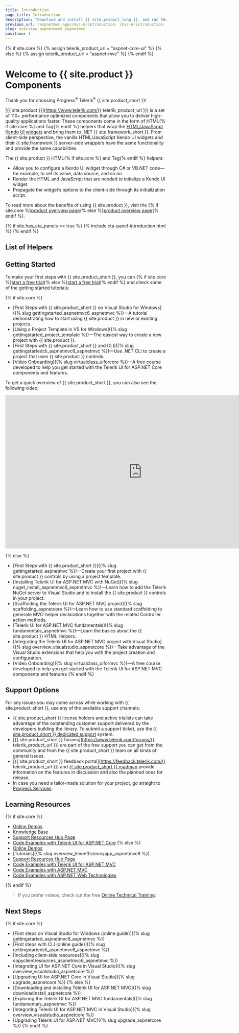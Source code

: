 ```yaml
---
title: Introduction
page_title: Introduction
description: "Download and install {{ site.product_long }}, and run the sample application."
previous_url: /aspnetmvc-apps/mvc-6/introduction, /mvc-6/introduction, /getting-started/kendo-ui-vs-mvc-wrappers
slug: overview_aspnetmvc6_aspnetmvc
position: 1
---
```

{% if site.core %}
    {% assign telerik_product_url = "aspnet-core-ui" %}
{% else %}
    {% assign telerik_product_url = "aspnet-mvc" %}
{% endif %}

# Welcome to {{ site.product }} Components

Thank you for choosing Progress<sup>®</sup> Telerik<sup>®</sup> {{ site.product_short }}!

[{{ site.product }}](https://www.telerik.com/{{ telerik_product_url }}) is a set of 110+ performance optimized components that allow you to deliver high-quality applications faster. These components come in the form of HTML{% if site.core %} and Tag{% endif %} helpers that wrap the [HTML/JavaScript Kendo UI widgets](https://docs.telerik.com/kendo-ui/introduction) and bring them to .NET {{ site.framework_short }}. From client-side perspective, the vanilla HTML/JavaScript Kendo UI widgets and their {{ site.framework }} server-side wrappers have the same functionality and provide the same capabilities.


The {{ site.product }} HTML{% if site.core %} and Tag{% endif %} helpers:
* Allow you to configure a Kendo UI widget through C# or VB.NET code&mdash;for example, to set its value, data source, and so on.
* Render the HTML and JavaScript that are needed to initialize a Kendo UI widget.
* Propagate the widget’s options to the client-side through its initialization script.

To read more about the benefits of using {{ site.product }}, visit the {% if site.core %}<a href="https://www.telerik.com/aspnet-core-ui" target="_blank">product overview page</a>{% else %}<a href="https://www.telerik.com/aspnet-mvc" target="_blank">product overview page</a>{% endif %}.

{% if site.has_cta_panels == true %}
{% include cta-panel-introduction.html %}
{% endif %}

## List of Helpers

<IntroTable>
    <IntroTableColumn>
       <IntroTableSection title="Data Source">
          <IntroTableAnchor title="DataSource" href="slug:htmlhelpers_datasource_aspnetcore"></IntroTableAnchor>
       </IntroTableSection>
       <IntroTableSection title="Template">
          <IntroTableAnchor title="Template" href="slug:htmlhelpers_overview_template"></IntroTableAnchor>
       </IntroTableSection>
       <IntroTableSection title="Data Management">
          <IntroTableAnchor title="FileManager" href="slug:htmlhelpers_filemanager_aspnetcore_overview"></IntroTableAnchor>
          <IntroTableAnchor title="Filter" href="slug:htmlhelpers_filter_aspnetcore_overview"></IntroTableAnchor>
          <IntroTableAnchor title="Grid" href="slug:htmlhelpers_grid_aspnetcore_overview"></IntroTableAnchor>
          <IntroTableAnchor title="ListView" href="slug:htmlhelpers_listview_aspnetcore"></IntroTableAnchor>
          <IntroTableAnchor title="Pager" href="slug:htmlhelpers_pager_aspnet_overview"></IntroTableAnchor>
          <IntroTableAnchor title="PivotGrid" href="slug:overview_pivotgridhelper_aspnetcore"></IntroTableAnchor>
          <IntroTableAnchor title="PivotGridV2" href="slug:overview_pivotgridhelperv2_aspnetcore"></IntroTableAnchor>
          <IntroTableAnchor title="PropertyGrid" href="slug:htmlhelpers_overview_propertygrid"></IntroTableAnchor>
          <IntroTableAnchor title="Spreadsheet" href="slug:htmlhelpers_spreadsheet_aspnetcore"></IntroTableAnchor>
          <IntroTableAnchor title="TaskBoard" href="slug:htmlhelpers_taskboard_aspnetcore_overview"></IntroTableAnchor>
          <IntroTableAnchor title="TreeList" href="slug:htmlhelpers_treelist_aspnetcore"></IntroTableAnchor>
       </IntroTableSection>
       <IntroTableSection title="Conversational UI">
          <IntroTableAnchor title="AIPrompt" href="slug:htmlhelpers_overview_aiprompt"></IntroTableAnchor>
          <IntroTableAnchor title="Chat" href="slug:htmlhelpers_chat_aspnetcore"></IntroTableAnchor>
       </IntroTableSection>
       <IntroTableSection title="Media">
          <IntroTableAnchor title="MediaPLayer" href="slug:htmlhelpers_mediaplayer_aspnetcore"></IntroTableAnchor>
          <IntroTableAnchor title="ScrollView" href="slug:htmlhelpers_scrollview_aspnetcore"></IntroTableAnchor>
       </IntroTableSection>
       <IntroTableSection title="PDF">
          <IntroTableAnchor title="PDFViewer" href="slug:htmlhelpers_pdfviewer_aspnetcore"></IntroTableAnchor>
       </IntroTableSection>
    </IntroTableColumn>
    <IntroTableColumn>
       <IntroTableSection title="Editors">
          <IntroTableAnchor title="AutoComplete" href="slug:htmlhelpers_autocomplete_aspnetcore"></IntroTableAnchor>
          <IntroTableAnchor title="Captcha" href="slug:htmlhelpers_captcha_overview"></IntroTableAnchor>
          <IntroTableAnchor title="CheckBox" href="slug:htmlhelpers_checkbox_aspnetcore_overview"></IntroTableAnchor>
          <IntroTableAnchor title="CheckBoxGroup" href="slug:htmlhelpers_checkboxgroup_aspnetcore_overview"></IntroTableAnchor>
          <IntroTableAnchor title="ColorGradient" href="slug:htmlhelpers_overview_colorgradient"></IntroTableAnchor>
          <IntroTableAnchor title="ColorPalette" href="slug:overview_colorpalettehelper_aspnetcore"></IntroTableAnchor>
          <IntroTableAnchor title="ColorPicker" href="slug:overview_colorpickerhelper_aspnetcore"></IntroTableAnchor>
          <IntroTableAnchor title="ComboBox" href="slug:htmlhelpers_combobox_aspnetcore"></IntroTableAnchor>
          <IntroTableAnchor title="DateInput" href="slug:htmlhelpers_dateinput_aspnetcore"></IntroTableAnchor>
          <IntroTableAnchor title="DatePicker" href="slug:htmlhelpers_datepicker_aspnetcore"></IntroTableAnchor>
          <IntroTableAnchor title="DateRangePicker" href="slug:htmlhelpers_daterangepicker_aspnetcore"></IntroTableAnchor>
          <IntroTableAnchor title="DateTimePicker" href="slug:htmlhelpers_datetimepicker_aspnetcore"></IntroTableAnchor>
          <IntroTableAnchor title="DropDownList" href="slug:htmlhelpers_dropdownlist_aspnetcore"></IntroTableAnchor>
          <IntroTableAnchor title="DropDownTree" href="slug:htmlhelpers_dropdowntree_aspnetcore"></IntroTableAnchor>
          <IntroTableAnchor title="Editor" href="slug:htmlhelpers_editor_aspnetcore"></IntroTableAnchor>
          <IntroTableAnchor title="FlatColorPicker" href="slug:overview_flatcolorpickerhelper_aspnetcore"></IntroTableAnchor>
          <IntroTableAnchor title="ImageEditor" href="slug:htmlhelpers_imageeditor_aspnetcore"></IntroTableAnchor>
          <IntroTableAnchor title="ListBox" href="slug:htmlhelpers_listbox_aspnetcore"></IntroTableAnchor>
          <IntroTableAnchor title="MaskedTextBox" href="slug:htmlhelpers_maskedtextbox_aspnetcore"></IntroTableAnchor>
          <IntroTableAnchor title="MultiColumnComboBox" href="slug:htmlhelpers_multicolumncombobox_aspnetcore"></IntroTableAnchor>
          <IntroTableAnchor title="MultiSelect" href="slug:htmlhelpers_multiselect_aspnetcore"></IntroTableAnchor>
          <IntroTableAnchor title="NumericTextBox" href="slug:htmlhelpers_numerictextbox_aspnetcore"></IntroTableAnchor>
          <IntroTableAnchor title="OTP Input" href="slug:overview_otpinputhelper"></IntroTableAnchor>
          <IntroTableAnchor title="RadioButton" href="slug:htmlhelpers_radiobutton_aspnetcore"></IntroTableAnchor>
          <IntroTableAnchor title="RadioGroup" href="slug:htmlhelpers_radiogroup_aspnetcore_overview"></IntroTableAnchor>
          <IntroTableAnchor title="Rating" href="slug:htmlhelpers_rating_aspnetcore_overview"></IntroTableAnchor>
          <IntroTableAnchor title="Signature" href="slug:overview_telerikui_signature_component"></IntroTableAnchor>
          <IntroTableAnchor title="Slider" href="slug:overview_sliderhelper_aspnetcore"></IntroTableAnchor>
          <IntroTableAnchor title="Switch" href="slug:overview_switchhelper_aspnetcore"></IntroTableAnchor>
          <IntroTableAnchor title="TextArea" href="slug:htmlhelpers_overview_textarea"></IntroTableAnchor>
          <IntroTableAnchor title="TextBox" href="slug:htmlhelpers_overview_textbox"></IntroTableAnchor>
          <IntroTableAnchor title="TimeDurationPicker" href="slug:htmlhelpers_timedurationpickerhelper_overview"></IntroTableAnchor>
          <IntroTableAnchor title="TimePicker" href="slug:overview_timepickerhelper_aspnetcore"></IntroTableAnchor>
          <IntroTableAnchor title="Upload" href="slug:htmlhelpers_upload_aspnetcore"></IntroTableAnchor>
          <IntroTableAnchor title="Validator Demos" href="https://demos.telerik.com/{{ site.platform }}/validator"></IntroTableAnchor>
       </IntroTableSection>
    </IntroTableColumn>
    <IntroTableColumn>
       <IntroTableSection title="Scheduling">
          <IntroTableAnchor title="Calendar" href="slug:htmlhelpers_overview_calendarhelper_aspnetcore"></IntroTableAnchor>
          <IntroTableAnchor title="Gantt" href="slug:htmlhelpers_gantt_aspnetcore"></IntroTableAnchor>
          <IntroTableAnchor title="MultiViewCalendar" href="slug:overview_multiviewcalendar_htmlhelper_aspnetcore"></IntroTableAnchor>
          <IntroTableAnchor title="Scheduler" href="slug:htmlhelpers_scheduler_aspnetcore"></IntroTableAnchor>
       </IntroTableSection>
       <IntroTableSection title="Charts">
          <IntroTableAnchor title="Chart" href="slug:htmlhelpers_charts_aspnetcore"></IntroTableAnchor>
          <IntroTableAnchor title="Sparkline" href="slug:overview_sparklineshelper_aspnetcore"></IntroTableAnchor>
          <IntroTableAnchor title="StockChart" href="slug:overview_stockcharthelper_aspnetcore"></IntroTableAnchor>
          <IntroTableAnchor title="TreeMap" href="slug:overview_treemaphelper_aspnetcore"></IntroTableAnchor>
       </IntroTableSection>
          <IntroTableAnchor title="HeatMap" href="slug:overview_heatmaphelper_aspnetcore"></IntroTableAnchor>
       </IntroTableSection>
       <IntroTableSection title="Chart Wizard">
          <IntroTableAnchor title="Chart Wizard" href="slug:htmlhelpers_overview_chartwizard"></IntroTableAnchor>
       </IntroTableSection>
       <IntroTableSection title="Gauges">
          <IntroTableAnchor title="ArcGauge" href="slug:overview_arcgaugehelper_aspnetcore"></IntroTableAnchor>
          <IntroTableAnchor title="CircularGauge" href="slug:overview_circulargaugehelper_aspnetcore"></IntroTableAnchor>
          <IntroTableAnchor title="LinearGauge" href="slug:overview_lineargaugehelper_aspnetcore"></IntroTableAnchor>
          <IntroTableAnchor title="RadialGauge" href="slug:overview_radialgaugehelper_aspnetcore"></IntroTableAnchor>
       </IntroTableSection>
       <IntroTableSection title="Barcodes">
          <IntroTableAnchor title="BarCode" href="slug:overview_barcodehelper_aspnetcore"></IntroTableAnchor>
          <IntroTableAnchor title="QRCode" href="slug:overview_qrcodehelper_aspnetcore"></IntroTableAnchor>
       </IntroTableSection>
       <IntroTableSection title="Diagrams and Maps">
          <IntroTableAnchor title="Diagram" href="slug:htmlhelpers_diagram_aspnetcore"></IntroTableAnchor>
          <IntroTableAnchor title="Map" href="slug:htmlhelpers_map_aspnetcore"></IntroTableAnchor>
          <IntroTableAnchor title="OrgChart" href="slug:htmlhelpers_orgchart_aspnetcore"></IntroTableAnchor>
       </IntroTableSection>
       <IntroTableSection title="Interactivity and UX">
          <IntroTableAnchor title="Circular ProgressBar" href="slug:htmlhelpers_circular_progressbar_aspnetcore"></IntroTableAnchor>
          <IntroTableAnchor title="Loader" href="slug:htmlhelpers_loader_aspnetcore_overview"></IntroTableAnchor>
          <IntroTableAnchor title="ProgressBar" href="slug:htmlhelpers_progressbar_aspnetcore"></IntroTableAnchor>
          <IntroTableAnchor title="SkeletonContainer" href="slug:htmlhelpers_skeletoncontainer_aspnetcore_overview"></IntroTableAnchor>
          <IntroTableAnchor title="Sortable" href="slug:htmlhelpers_sortable_aspnetcore"></IntroTableAnchor>
       </IntroTableSection>
    </IntroTableColumn>
    <IntroTableColumn>
       <IntroTableSection title="Layout">
          <IntroTableAnchor title="Avatar" href="slug:overview_avatarhelper_aspnetcore"></IntroTableAnchor>
          <IntroTableAnchor title="Badge" href="slug:overview_badgehelper_aspnetcore"></IntroTableAnchor>
          <IntroTableAnchor title="Cards" href="slug:cards_aspnetmvc6_aspnetmvc"></IntroTableAnchor>
          <IntroTableAnchor title="Dialog" href="slug:overview_dialoghelper_aspnetcore"></IntroTableAnchor>
          <IntroTableAnchor title="DockManager" href="slug:overview_dockmanagerhelper_aspnetcore"></IntroTableAnchor>
          <IntroTableAnchor title="ExpansionPanel" href="slug:htmlhelpers_expansionpanel_aspnetcore"></IntroTableAnchor>
          <IntroTableAnchor title="Form" href="slug:htmlhelpers_form_aspnetcore_overview"></IntroTableAnchor>
          <IntroTableAnchor title="GridLayout" href="slug:htmlhelpers_aspnet_gridlayout_overview"></IntroTableAnchor>
          <IntroTableAnchor title="Notification" href="slug:htmlhelpers_notification_aspnetcore"></IntroTableAnchor>
          <IntroTableAnchor title="PopOver" href="slug:htmlhelpers_overview_popover"></IntroTableAnchor>
          <IntroTableAnchor title="Responsive Panel" href="slug:htmlhelpers_responsivepanel_aspnetcore"></IntroTableAnchor>
          <IntroTableAnchor title="Splitter" href="slug:htmlhelpers_splitter_aspnetcore"></IntroTableAnchor>
          <IntroTableAnchor title="StackLayout" href="slug:htmlhelpers_aspnet_stacklayout_overview"></IntroTableAnchor>
          <IntroTableAnchor title="TileLayout" href="slug:htmlhelpers_aspnet_tilelayout_overview"></IntroTableAnchor>
          <IntroTableAnchor title="Tooltip" href="slug:htmlhelpers_tooltip_aspnetcore"></IntroTableAnchor>
          <IntroTableAnchor title="Window" href="slug:htmlhelpers_window_aspnetcore"></IntroTableAnchor>
       </IntroTableSection>
       <IntroTableSection title="Navigation">
          <IntroTableAnchor title="ActionSheet" href="slug:htmlhelpers_actionsheet_aspnetcore"></IntroTableAnchor>
          <IntroTableAnchor title="AppBar" href="slug:htmlhelpers_appbar_aspnetcore_overview"></IntroTableAnchor>
          <IntroTableAnchor title="BottomNavigation" href="slug:htmlhelpers_bottomnavigation_aspnetcore"></IntroTableAnchor>
          <IntroTableAnchor title="Breadcrumb" href="slug:htmlhelpers_breadcrumb_aspnetcore_overview"></IntroTableAnchor>
          <IntroTableAnchor title="Button" href="slug:htmlhelpers_button_aspnetcore"></IntroTableAnchor>
          <IntroTableAnchor title="ButtonGroup" href="slug:htmlhelpers_buttongroup_aspnetcore"></IntroTableAnchor>
          <IntroTableAnchor title="Chip" href="slug:htmlhelpers_chip_aspnetcore_overview"></IntroTableAnchor>
          <IntroTableAnchor title="ChipList" href="slug:htmlhelpers_chiplist_aspnetcore_overview"></IntroTableAnchor>
          <IntroTableAnchor title="Drawer" href="slug:htmlhelpers_drawer_aspnetcore"></IntroTableAnchor>
          <IntroTableAnchor title="DropDownButton" href="slug:htmlhelpers_dropdownbutton_aspnetcore"></IntroTableAnchor>
          <IntroTableAnchor title="FloatingActionButton" href="slug:htmlhelpers_floatingactionbutton_aspnetcore"></IntroTableAnchor>
          <IntroTableAnchor title="Menu" href="slug:htmlhelpers_menu_aspnetcore"></IntroTableAnchor>
          <IntroTableAnchor title="PanelBar" href="slug:htmlhelpers_panelbar_aspnetcore"></IntroTableAnchor>
          <IntroTableAnchor title="SplitButton" href="slug:htmlhelpers_splitbutton_aspnetcore"></IntroTableAnchor>
          <IntroTableAnchor title="Stepper" href="slug:htmlhelpers_stepper_aspnetcore_overview"></IntroTableAnchor>
          <IntroTableAnchor title="TabStrip" href="slug:htmlhelpers_tabstrip_aspnetcore"></IntroTableAnchor>
          <IntroTableAnchor title="Timeline" href="slug:overview_htmlhelpers_timeline_aspnetcore"></IntroTableAnchor>
          <IntroTableAnchor title="ToolBar" href="slug:htmlhelpers_toolbar_aspnetcore"></IntroTableAnchor>
          <IntroTableAnchor title="TreeView" href="slug:htmlhelpers_treeview_aspnetcore"></IntroTableAnchor>
          <IntroTableAnchor title="Wizard" href="slug:htmlhelpers_wizard_aspnetcore_overview"></IntroTableAnchor>
       </IntroTableSection>
    </IntroTableColumn>
    <IntroTableColumn>
       <IntroTableSection title="Document Processing">
          <IntroTableAnchor title="PdfProcessing" href="https://docs.telerik.com/devtools/document-processing/libraries/radpdfprocessing/overview"></IntroTableAnchor>
          <IntroTableAnchor title="SpreadProcessing" href="https://docs.telerik.com/devtools/document-processing/libraries/radspreadprocessing/overview"></IntroTableAnchor>
          <IntroTableAnchor title="SpreadStreamProcessing" href="https://docs.telerik.com/devtools/document-processing/libraries/radspreadstreamprocessing/overview"></IntroTableAnchor>
          <IntroTableAnchor title="WordsProcessing" href="https://docs.telerik.com/devtools/document-processing/libraries/radwordsprocessing/overview"></IntroTableAnchor>
          <IntroTableAnchor title="ZipLibrary" href="https://docs.telerik.com/devtools/document-processing/libraries/radziplibrary/overview"></IntroTableAnchor>
       </IntroTableSection>
    </IntroTableColumn>
 </IntroTable>

## Getting Started

To make your first steps with {{ site.product_short }}, you can {% if site.core %}<a href="https://www.telerik.com/aspnet-core-ui" target="_blank">start a free trial</a>{% else %}<a href="https://www.telerik.com/aspnet-mvc" target="_blank">start a free trial</a>{% endif %} and check some of the getting started tutorials:

{% if site.core %}
* [First Steps with {{ site.product_short }} on Visual Studio for Windows]({% slug gettingstarted_aspnetmvc6_aspnetmvc %})&mdash;A tutorial demonstrating how to start using {{ site.product }} in new or existing projects.
* [Using a Project Template in VS for Windows]({% slug gettingstarted_project_template %})&mdash;The easiest way to create a new project with {{ site.product }}.
* [First Steps with {{ site.product_short }} and CLI]({% slug gettingstartedcli_aspnetmvc6_aspnetmvc %})&mdash;Use .NET CLI to create a project that uses {{ site.product }} controls.
* [Video Onboarding]({% slug virtualclass_uiforcore %})&mdash;A free course developed to help you get started with the Telerik UI for ASP.NET Core components and features.

To get a quick overview of  {{ site.product_short }}, you can also see the following video:

<iframe width="853" height="480" src="https://www.youtube.com/embed/jAOZY9TZi78?list=PLvmaC-XMqeBaHWzU1zyFgaNi2pcuix6Ps" frameborder="0" allow="accelerometer; autoplay; encrypted-media; gyroscope; picture-in-picture" allowfullscreen></iframe>

{% else %}
* [First Steps with {{ site.product_short }}]({% slug gettingstarted_aspnetmvc %})&mdash;Create your first project with {{ site.product }} controls by using a project template.
* [Installing Telerik UI for ASP.NET MVC with NuGet]({% slug nuget_install_aspnetmvc6_aspnetmvc %})&mdash;Learn how to add the Telerik NuGet server to Visual Studio and to install the {{ site.product }} controls in your project.
* [Scaffolding the Telerik UI for ASP.NET MVC project]({% slug scaffolding_aspnetcore %})&mdash;Learn how to use standard scaffolding to generate MVC-helper declarations together with the related Controller action methods.
* [Telerik UI for ASP.NET MVC fundamentals]({% slug fundamentals_aspnetmvc %})&mdash;Learn the basics about the {{ site.product }} HTML Helpers.
* [Integrating the Telerik UI for ASP.NET MVC project with Visual Studio]({% slug overview_visualstudio_aspnetcore %})&mdash;Take advantage of the Visual Studio extensions that help you with the project creation and configuration.
* [Video Onboarding]({% slug virtualclass_uiformvc %})&mdash;A free course developed to help you get started with the Telerik UI for ASP.NET MVC components and features
{% endif %}

## Support Options

For any issues you may come across while working with {{ site.product_short }}, use any of the available support channels:

* {{ site.product_short }} license holders and active trialists can take advantage of the outstanding customer support delivered by the developers building the library. To submit a support ticket, use the [{{ site.product_short }} dedicated support](https://www.telerik.com/account/support-tickets/) system.
* [{{ site.product_short }} forums](https://www.telerik.com/forums/{{ telerik_product_url }}) are part of the free support you can get from the community and from the {{ site.product_short }} team on all kinds of general issues.
* [{{ site.product_short }} feedback portal](https://feedback.telerik.com/{{ telerik_product_url }}) and [{{ site.product_short }} roadmap](https://www.telerik.com/support/whats-new/kendo-ui/roadmap) provide information on the features in discussion and also the planned ones for release.
* In case you need a tailor-made solution for your project, go straight to [Progress Services](https://www.progress.com/services).

## Learning Resources

{% if site.core %}
* [Online Demos](https://demos.telerik.com/aspnet-core/)
* [Knowledge Base](https://docs.telerik.com/aspnet-core/knowledge-base.html)
* [Support Resources Hub Page](https://www.telerik.com/support/aspnet-core)
* [Code Examples with Telerik UI for ASP.NET Core](https://github.com/telerik/ui-for-aspnet-core-examples)
{% else %}
* [Online Demos](https://demos.telerik.com/aspnet-mvc/)
* [Tutorials]({% slug overview_timeefficiencyapp_aspnetmvc6 %})
* [Support Resources Hub Page](https://www.telerik.com/support/aspnet-mvc)
* [Code Examples with Telerik UI for ASP.NET MVC](https://github.com/telerik/ui-for-aspnet-mvc-examples)
* [Code Examples with ASP.NET MVC](https://github.com/telerik/kendo-examples-asp-net-mvc)
* [Code Examples with ASP.NET Web Technologies](https://github.com/telerik/kendo-examples-asp-net)

{% endif %}

>If you prefer videos, check out the free [Online Technical Training](https://docs.telerik.com/{{site.platform}}/virtual-classroom).

## Next Steps

{% if site.core %}
* [First steps on Visual Studio for Windows (online guide)]({% slug gettingstarted_aspnetmvc6_aspnetmvc %})
* [First steps with CLI (online guide)]({% slug gettingstartedcli_aspnetmvc6_aspnetmvc %})
* [Including client-side resources]({% slug copyclientresources_aspnetmvc6_aspnetmvc %})
* [Integrating UI for ASP.NET Core in Visual Studio]({% slug overview_visualstudio_aspnetcore %})
* [Upgrading UI for ASP.NET Core in Visual Studio]({% slug upgrade_aspnetcore %})
{% else %}
* [Downloading and installing Telerik UI for ASP.NET MVC]({% slug downloadinstall_aspnetcore %})
* [Exploring the Telerik UI for ASP.NET MVC fundamentals]({% slug fundamentals_aspnetmvc %})
* [Integrating Telerik UI for ASP.NET MVC in Visual Studio]({% slug overview_visualstudio_aspnetcore %})
* [Upgrading Telerik UI for ASP.NET MVC]({% slug upgrade_aspnetcore %})
{% endif %}
